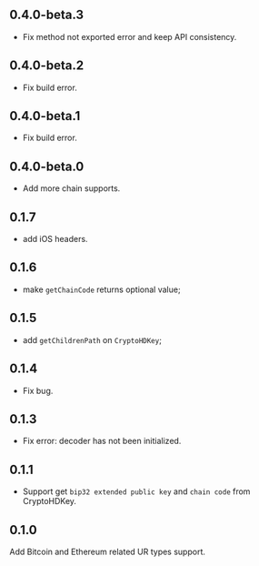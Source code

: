## 0.4.0-beta.3
- Fix method not exported error and keep API consistency. 
## 0.4.0-beta.2
- Fix build error.
## 0.4.0-beta.1
- Fix build error.
## 0.4.0-beta.0
- Add more chain supports.
## 0.1.7
- add iOS headers. 
## 0.1.6
- make `getChainCode` returns optional value;
## 0.1.5
- add `getChildrenPath` on `CryptoHDKey`;
## 0.1.4
- Fix bug.
## 0.1.3
- Fix error: decoder has not been initialized.
## 0.1.1
- Support get `bip32 extended public key` and `chain code` from CryptoHDKey.
## 0.1.0
Add Bitcoin and Ethereum related UR types support.
